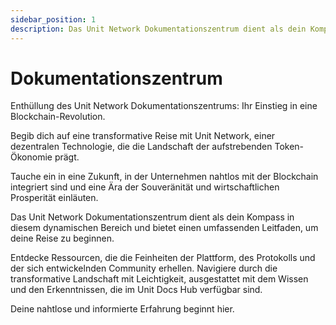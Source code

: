 ```yaml
---
sidebar_position: 1
description: Das Unit Network Dokumentationszentrum dient als dein Kompass in diesem dynamischen Bereich und bietet einen umfassenden Leitfaden, um deine Reise zu beginnen.
---
```


# Dokumentationszentrum

Enthüllung des Unit Network Dokumentationszentrums: Ihr Einstieg in eine Blockchain-Revolution.

Begib dich auf eine transformative Reise mit Unit Network, einer dezentralen Technologie, die die Landschaft der aufstrebenden Token-Ökonomie prägt.

Tauche ein in eine Zukunft, in der Unternehmen nahtlos mit der Blockchain integriert sind und eine Ära der Souveränität und wirtschaftlichen Prosperität einläuten.

Das Unit Network Dokumentationszentrum dient als dein Kompass in diesem dynamischen Bereich und bietet einen umfassenden Leitfaden, um deine Reise zu beginnen.

Entdecke Ressourcen, die die Feinheiten der Plattform, des Protokolls und der sich entwickelnden Community erhellen. Navigiere durch die transformative Landschaft mit Leichtigkeit, ausgestattet mit dem Wissen und den Erkenntnissen, die im Unit Docs Hub verfügbar sind.

Deine nahtlose und informierte Erfahrung beginnt hier.
